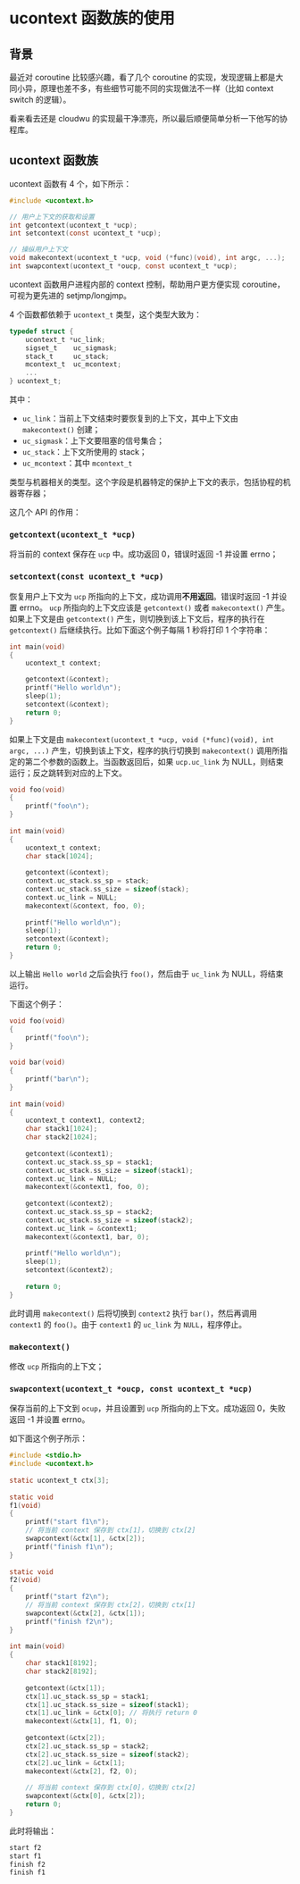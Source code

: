# ucontext 函数族的使用

## 背景

最近对 coroutine 比较感兴趣，看了几个 coroutine 的实现，发现逻辑上都是大同小异，原理也差不多，有些细节可能不同的实现做法不一样（比如 context switch 的逻辑）。

看来看去还是 cloudwu 的实现最干净漂亮，所以最后顺便简单分析一下他写的协程库。

## ucontext 函数族

ucontext 函数有 4 个，如下所示：

```c
#include <ucontext.h>

// 用户上下文的获取和设置
int getcontext(ucontext_t *ucp);
int setcontext(const ucontext_t *ucp);

// 操纵用户上下文
void makecontext(ucontext_t *ucp, void (*func)(void), int argc, ...);
int swapcontext(ucontext_t *oucp, const ucontext_t *ucp);
```

ucontext 函数用户进程内部的 context 控制，帮助用户更方便实现 coroutine，可视为更先进的 setjmp/longjmp。

4 个函数都依赖于 `ucontext_t` 类型，这个类型大致为：

```c
typedef struct {
    ucontext_t *uc_link;
    sigset_t    uc_sigmask;
    stack_t     uc_stack;
    mcontext_t  uc_mcontext;
    ...
} ucontext_t;
```



其中：

- `uc_link`：当前上下文结束时要恢复到的上下文，其中上下文由 `makecontext()` 创建；
- `uc_sigmask`：上下文要阻塞的信号集合；
- `uc_stack`：上下文所使用的 stack；
- `uc_mcontext`：其中 `mcontext_t`

类型与机器相关的类型。这个字段是机器特定的保护上下文的表示，包括协程的机器寄存器；

这几个 API 的作用：

### `getcontext(ucontext_t *ucp)`

将当前的 context 保存在 `ucp` 中。成功返回 0，错误时返回 -1 并设置 errno；

### `setcontext(const ucontext_t *ucp)`

恢复用户上下文为 `ucp` 所指向的上下文，成功调用**不用返回**。错误时返回 -1 并设置 errno。 `ucp` 所指向的上下文应该是 `getcontext()` 或者 `makecontext()` 产生。 如果上下文是由 `getcontext()` 产生，则切换到该上下文后，程序的执行在 `getcontext()` 后继续执行。比如下面这个例子每隔 1 秒将打印 1 个字符串：

```c
int main(void)
{
    ucontext_t context;

    getcontext(&context);
    printf("Hello world\n");
    sleep(1);
    setcontext(&context);
    return 0;
}
```



如果上下文是由 `makecontext(ucontext_t *ucp, void (*func)(void), int argc, ...)` 产生，切换到该上下文，程序的执行切换到 `makecontext()` 调用所指定的第二个参数的函数上。当函数返回后，如果 `ucp.uc_link` 为 NULL，则结束运行；反之跳转到对应的上下文。

```c
void foo(void)
{
    printf("foo\n");
}
    
int main(void)
{
    ucontext_t context;
    char stack[1024];
       
    getcontext(&context);
    context.uc_stack.ss_sp = stack;
    context.uc_stack.ss_size = sizeof(stack);
    context.uc_link = NULL;
    makecontext(&context, foo, 0);
       
    printf("Hello world\n");
    sleep(1);
    setcontext(&context);
    return 0;
}
```



以上输出 `Hello world` 之后会执行 `foo()`，然后由于 `uc_link` 为 NULL，将结束运行。

下面这个例子：

```c
void foo(void)
{
    printf("foo\n");
}
    
void bar(void)
{
    printf("bar\n");
}
    
int main(void)
{
    ucontext_t context1, context2;
    char stack1[1024];
    char stack2[1024];
       
    getcontext(&context1);
    context.uc_stack.ss_sp = stack1;
    context.uc_stack.ss_size = sizeof(stack1);
    context.uc_link = NULL;
    makecontext(&context1, foo, 0);
       
    getcontext(&context2);
    context.uc_stack.ss_sp = stack2;
    context.uc_stack.ss_size = sizeof(stack2);
    context.uc_link = &context1;
    makecontext(&context1, bar, 0);
        
    printf("Hello world\n");
    sleep(1);
    setcontext(&context2);
        
    return 0;
}
```

此时调用 `makecontext()` 后将切换到 `context2` 执行 `bar()`，然后再调用 `context1` 的 `foo()`。由于 `context1` 的 `uc_link` 为 `NULL`，程序停止。

### `makecontext()`

修改 `ucp` 所指向的上下文；

### `swapcontext(ucontext_t *oucp, const ucontext_t *ucp)`

保存当前的上下文到 `ocup`，并且设置到 `ucp` 所指向的上下文。成功返回 0，失败返回 -1 并设置 errno。

如下面这个例子所示：

```c
#include <stdio.h>
#include <ucontext.h>
    
static ucontext_t ctx[3];
    
static void
f1(void)
{
    printf("start f1\n");
    // 将当前 context 保存到 ctx[1]，切换到 ctx[2]
    swapcontext(&ctx[1], &ctx[2]);
    printf("finish f1\n");
}
    
static void
f2(void)
{
    printf("start f2\n");
    // 将当前 context 保存到 ctx[2]，切换到 ctx[1]
    swapcontext(&ctx[2], &ctx[1]);
    printf("finish f2\n");
}
    
int main(void)
{
    char stack1[8192];
    char stack2[8192];
    
    getcontext(&ctx[1]);
    ctx[1].uc_stack.ss_sp = stack1;
    ctx[1].uc_stack.ss_size = sizeof(stack1);
    ctx[1].uc_link = &ctx[0]; // 将执行 return 0
    makecontext(&ctx[1], f1, 0);
    
    getcontext(&ctx[2]);
    ctx[2].uc_stack.ss_sp = stack2;
    ctx[2].uc_stack.ss_size = sizeof(stack2);
    ctx[2].uc_link = &ctx[1];
    makecontext(&ctx[2], f2, 0);
    
    // 将当前 context 保存到 ctx[0]，切换到 ctx[2]
    swapcontext(&ctx[0], &ctx[2]);
    return 0;
}      
```



此时将输出：

```c
start f2
start f1
finish f2
finish f1
```

